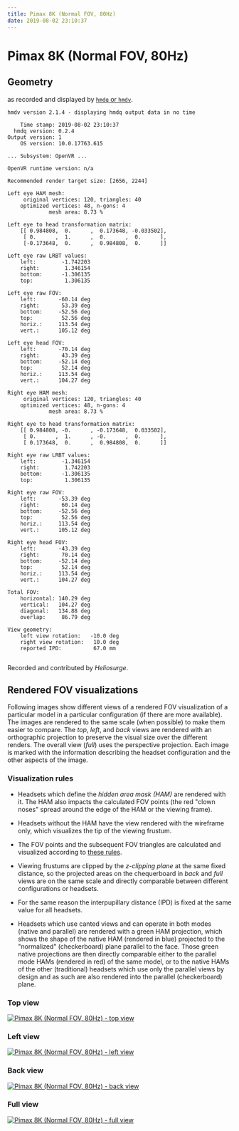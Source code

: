 ```yaml
---
title: Pimax 8K (Normal FOV, 80Hz)
date: 2019-08-02 23:10:37
---
```

# Pimax 8K (Normal FOV, 80Hz)

## Geometry

as recorded and displayed by [`hmdq` or `hmdv`](https://github.com/risa2000/hmdq).
```
hmdv version 2.1.4 - displaying hmdq output data in no time

    Time stamp: 2019-08-02 23:10:37
  hmdq version: 0.2.4
Output version: 1
    OS version: 10.0.17763.615

... Subsystem: OpenVR ...

OpenVR runtime version: n/a

Recommended render target size: [2656, 2244]

Left eye HAM mesh:
     original vertices: 120, triangles: 40
    optimized vertices: 48, n-gons: 4
             mesh area: 8.73 %

Left eye to head transformation matrix:
    [[ 0.984808,  0.      ,  0.173648, -0.033502],
     [ 0.      ,  1.      ,  0.      ,  0.      ],
     [-0.173648,  0.      ,  0.984808,  0.      ]]

Left eye raw LRBT values:
    left:        -1.742203
    right:        1.346154
    bottom:      -1.306135
    top:          1.306135

Left eye raw FOV:
    left:       -60.14 deg
    right:       53.39 deg
    bottom:     -52.56 deg
    top:         52.56 deg
    horiz.:     113.54 deg
    vert.:      105.12 deg

Left eye head FOV:
    left:       -70.14 deg
    right:       43.39 deg
    bottom:     -52.14 deg
    top:         52.14 deg
    horiz.:     113.54 deg
    vert.:      104.27 deg

Right eye HAM mesh:
     original vertices: 120, triangles: 40
    optimized vertices: 48, n-gons: 4
             mesh area: 8.73 %

Right eye to head transformation matrix:
    [[ 0.984808, -0.      , -0.173648,  0.033502],
     [ 0.      ,  1.      , -0.      ,  0.      ],
     [ 0.173648,  0.      ,  0.984808,  0.      ]]

Right eye raw LRBT values:
    left:        -1.346154
    right:        1.742203
    bottom:      -1.306135
    top:          1.306135

Right eye raw FOV:
    left:       -53.39 deg
    right:       60.14 deg
    bottom:     -52.56 deg
    top:         52.56 deg
    horiz.:     113.54 deg
    vert.:      105.12 deg

Right eye head FOV:
    left:       -43.39 deg
    right:       70.14 deg
    bottom:     -52.14 deg
    top:         52.14 deg
    horiz.:     113.54 deg
    vert.:      104.27 deg

Total FOV:
    horizontal: 140.29 deg
    vertical:   104.27 deg
    diagonal:   134.88 deg
    overlap:     86.79 deg

View geometry:
    left view rotation:   -10.0 deg
    right view rotation:   10.0 deg
    reported IPD:          67.0 mm


```
Recorded and contributed by _Heliosurge_.

## Rendered FOV visualizations

Following images show different views of a rendered FOV visualization of a
particular model in a particular configuration (if there are more available).
The images are rendered to the same scale (when possible) to make them easier
to compare. The _top_, _left_, and _back_ views are rendered with an
orthographic projection to preserve the visual size over the different renders.
The overall view (_full_) uses the perspective projection. Each image is marked
with the information describing the headset configuration and the other aspects
of the image.

### Visualization rules

* Headsets which define the _hidden area mask (HAM)_ are rendered with it. The
  HAM also impacts the calculated FOV points (the red "clown noses" spread
  around the edge of the HAM or the viewing frame).

* Headsets without the HAM have the view rendered with the wireframe only, which
  visualizes the tip of the viewing frustum.

* The FOV points and the subsequent FOV triangles are calculated and visualized
  according to [these
  rules](https://risa2000.github.io/vrdocs/docs/hmd_fov_calculation).

* Viewing frustums are clipped by the _z-clipping plane_ at the same fixed
  distance, so the projected areas on the chequerboard in _back_ and _full_
  views are on the same scale and directly comparable between different
  configurations or headsets.

* For the same reason the interpupillary distance (IPD) is fixed at the same
  value for all headsets.

* Headsets which use canted views and can operate in both modes (native and
  parallel) are rendered with a green HAM projection, which shows the shape of
  the native HAM (rendered in blue) projected to the "normalized"
  (checkerboard) plane parallel to the face. Those green native projections are
  then directly comparable either to the parallel mode HAMs (rendered in red)
  of the same model, or to the native HAMs of the other (traditional) headsets
  which use only the parallel views by design and as such are also rendered
  into the parallel (checkerboard) plane.

### Top view
[![Pimax 8K (Normal FOV, 80Hz) - top view](../images/Pimax8K_Normal_Native_R80_top.dmx.png)](../images/Pimax8K_Normal_Native_R80_top.dmx.png)

### Left view
[![Pimax 8K (Normal FOV, 80Hz) - left view](../images/Pimax8K_Normal_Native_R80_left.dmx.png)](../images/Pimax8K_Normal_Native_R80_left.dmx.png)

### Back view
[![Pimax 8K (Normal FOV, 80Hz) - back view](../images/Pimax8K_Normal_Native_R80_back.dmx.png)](../images/Pimax8K_Normal_Native_R80_back.dmx.png)

### Full view
[![Pimax 8K (Normal FOV, 80Hz) - full view](../images/Pimax8K_Normal_Native_R80_over.dmx.png)](../images/Pimax8K_Normal_Native_R80_over.dmx.png)

